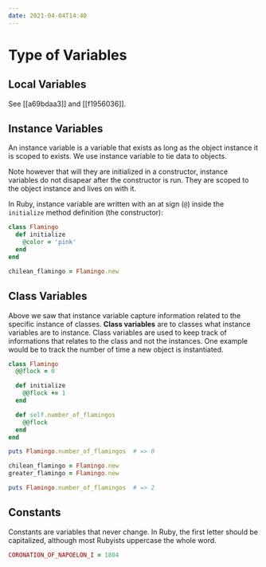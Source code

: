 ```yaml
---
date: 2021-04-04T14:40
---
```


# Type of Variables

## Local Variables

See [[a69bdaa3]] and [[f1956036]].

## Instance Variables

An instance variable is a variable that exists as long as the object instance
it is scoped to exists. We use instance variable to tie data to objects.

Note however that will they are initialized in a constructor, instance
variables do not disapear after the constructor is run. They are scoped to the
object instance and lives on with it.

In Ruby, instance variable are written with an at sign (`@`) inside the
`initialize` method definition (the constructor):

```ruby
class Flamingo
  def initialize
    @color = 'pink'
  end
end

chilean_flamingo = Flamingo.new
```

## Class Variables

Above we saw that instance variable capture information related to the specific
instance of classes. **Class variables** are to classes what instance variables
are to instance. Class variables are used to keep track of informations that
relates to the class and not the instances. One example would be to track the
number of time a new object is instantiated.

```ruby
class Flamingo
  @@flock = 0

  def initialize
    @@flock += 1
  end

  def self.number_of_flamingos
    @@flock
  end
end

puts Flamingo.number_of_flamingos  # => 0

chilean_flamingo = Flamingo.new
greater_flamingo = Flamingo.new

puts Flamingo.number_of_flamingos  # => 2
```

## Constants

Constants are variables that never change. In Ruby, the first letter should be
capitalized, although most Rubyists uppercase the whole word.

```ruby
CORONATION_OF_NAPOELON_I = 1804
```
